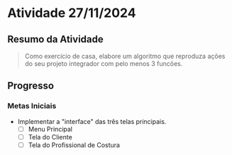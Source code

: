 # Atividade 27/11/2024

## Resumo da Atividade

> Como exercício de casa, elabore um algoritmo que reproduza ações do seu projeto
> integrador com pelo menos 3 funcões.

## Progresso

### Metas Iniciais

- Implementar a "interface" das três telas principais.
  - [ ] Menu Principal
  - [ ] Tela do Cliente
  - [ ] Tela do Profissional de Costura
